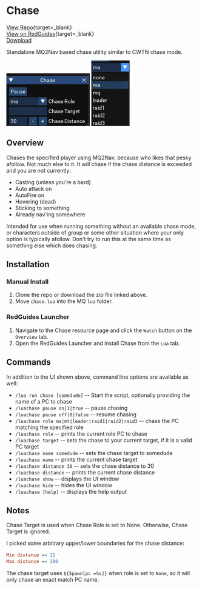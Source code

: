 # Chase

[View Repo](https://github.com/aquietone/luachase){target=_blank}  
[View on RedGuides](https://www.redguides.com/community/resources/chase.2392/){target=_blank}  
[Download](https://github.com/aquietone/luachase/-/archive/main/luachase-main.zip)  

Standalone MQ2Nav based chase utility similar to CWTN chase mode.

![](../images/chase/chase.png)
![](../images/chase/options.png)

## Overview

Chases the specified player using MQ2Nav, because who likes that pesky afollow. Not much else to it. It will chase if the chase distance is exceeded and you are not currently:  

* Casting (unless you're a bard)  
* Auto attack on  
* AutoFire on  
* Hovering (dead)  
* Sticking to something  
* Already nav'ing somewhere  

Intended for use when running something without an available chase mode, or characters outside of group or some other situation where your only option is typically afollow. Don't try to run this at the same time as something else which does chasing.  

## Installation

### Manual Install

1. Clone the repo or download the zip file linked above.  
2. Move `chase.lua` into the MQ `lua` folder.  

### RedGuides Launcher

1. Navigate to the Chase resource page and click the `Watch` button on the `Overview` tab.  
2. Open the RedGuides Launcher and install Chase from the `Lua` tab. 

## Commands

In addition to the UI shown above, command line options are available as well:  

* `/lua run chase [somedude]` -- Start the script, optionally providing the name of a PC to chase
* `/luachase pause on|1|true` -- pause chasing  
* `/luachase pause off|0|false` -- resume chasing  
* `/luachase role ma|mt|leader|raid1|raid2|raid3` -- chase the PC matching the specified role  
* `/luachase role` -- prints the current role PC to chase  
* `/luachase target` -- sets the chase to your current target, if it is a valid PC target  
* `/luachase name somedude` -- sets the chase target to somedude  
* `/luachase name` -- prints the current chase target  
* `/luachase distance 30` -- sets the chase distance to 30  
* `/luachase distance` -- prints the current chase distance  
* `/luachase show` -- displays the UI window  
* `/luachase hide` -- hides the UI window  
* `/luachase [help]` -- displays the help output  

## Notes

Chase Target is used when Chase Role is set to None. Otherwise, Chase Target is ignored.  

I picked some arbitrary upper/lower boundaries for the chase distance:  

```ini
Min distance == 15
Max distance == 300
```

The chase target uses `${Spawn[pc =%s]}` when role is set to `None`, so it will only chase an exact match PC name.